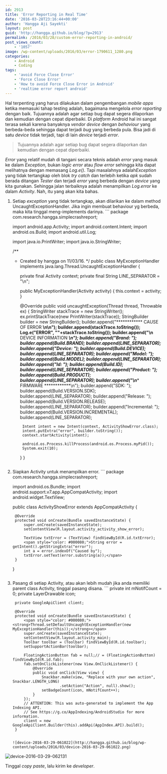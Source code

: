 ```yaml
---
id: 2913
title: 'Error Reporting in Real Time'
date: '2016-03-28T23:16:44+00:00'
author: 'Hangga Aji Sayekti'
layout: post
guid: 'http://hangga.github.io/blog/?p=2913'
permalink: /2016/03/28/custom-error-reporting-in-android/
post_views_count:
    - '1057'
image: /wp-content/uploads/2016/03/error-1790611_1280.png
categories:
    - Android
    - Coding
tags:
    - 'avoid Force Close Error'
    - 'Force Close Error'
    - 'How to avoid Force Close Error in Android'
    - 'realtime error report android'
---
```


Hal terpenting yang harus dilakukan dalam pengembangan *mobile apps* ketika memasuki tahap testing adalah, bagaimana mengelola *error reporting* dengan baik. Tujuannya adalah agar setiap bug dapat segera dilaporkan dan kemudian dengan cepat diperbaiki. Di *platform* Android hal ini sangat terasa sekali karena banyaknya *vendor device* dengan *behaviour* yang berbeda-beda sehingga dapat terjadi *bug* yang berbeda pula. Bisa jadi di satu *device* tidak terjadi, tapi di lain *device* terjadi *error*.

> Tujuannya adalah agar setiap bug dapat segera dilaporkan dan kemudian dengan cepat diperbaiki.

*Error* yang relatif mudah di tangani secara teknis adalah *error* yang masuk ke dalam *Exception,* bukan *logic error* atau *flow error* sehingga kita dapat melihatnya dengan memasang *Log.e()*. Tapi masalahnya adalah*Exception* yang tidak tertangkap oleh blok *try catch* dan terlebih ketika *apk* sudah berada ditangan *Tester* dan terjadi *error* yang berbeda dengan *device* yang kita gunakan. Sehingga jalan terbaiknya adalah menampilkan *Log.error* ke dalam *Activity*. Nah, itu yang akan kita bahas.

1. Setiap *exception* yang tidak tertangkap, akan dilarikan ke dalam method UncaughtExceptionHandler. Jika ingin membuat behaviour yg berbeda, maka kita tinggal meng-implements darinya. ```
    package com.research.hangga.simplecrashreport;
    
    import android.app.Activity;
    import android.content.Intent;
    import android.os.Build;
    import android.util.Log;
    
    import java.io.PrintWriter;
    import java.io.StringWriter;
    
    /**
     * Created by hangga on 11/03/16.
     */
    public class MyExceptionHandler implements
            java.lang.Thread.UncaughtExceptionHandler {
    
        private final Activity context;
        private final String LINE_SEPARATOR = "\n";
    
        public MyExceptionHandler(Activity activity) {
            this.context = activity;
        }
    
        @Override
        public void uncaughtException(Thread thread, Throwable ex) {
            StringWriter stackTrace = new StringWriter();
            ex.printStackTrace(new PrintWriter(stackTrace));
            StringBuilder builder = new StringBuilder();
            builder.append("************ CAUSE OF ERROR ************\n\n");
            builder.append(stackTrace.toString());
            Log.e("ERROR", ""+stackTrace.toString());
            builder.append("\n************ DEVICE INFORMATION ***********\n");
            builder.append("Brand: ");
            builder.append(Build.BRAND);
            builder.append(LINE_SEPARATOR);
            builder.append("Device: ");
            builder.append(Build.DEVICE);
            builder.append(LINE_SEPARATOR);
            builder.append("Model: ");
            builder.append(Build.MODEL);
            builder.append(LINE_SEPARATOR);
            builder.append("Id: ");
            builder.append(Build.ID);
            builder.append(LINE_SEPARATOR);
            builder.append("Product: ");
            builder.append(Build.PRODUCT);
            builder.append(LINE_SEPARATOR);
            builder.append("\n************ FIRMWARE ************\n");
            builder.append("SDK: ");
            builder.append(Build.VERSION.SDK);
            builder.append(LINE_SEPARATOR);
            builder.append("Release: ");
            builder.append(Build.VERSION.RELEASE);
            builder.append(LINE_SEPARATOR);
            builder.append("Incremental: ");
            builder.append(Build.VERSION.INCREMENTAL);
            builder.append(LINE_SEPARATOR);
    
            Intent intent = new Intent(context, ActivityShowError.class);
            intent.putExtra("error", builder.toString());
            context.startActivity(intent);
    
            android.os.Process.killProcess(android.os.Process.myPid());
            System.exit(10);
        }
    }
    ```
2. Siapkan Activity untuk menampilkan error. ```
    package com.research.hangga.simplecrashreport;
    
    import android.os.Bundle;
    import android.support.v7.app.AppCompatActivity;
    import android.widget.TextView;
    
    public class ActivityShowError extends AppCompatActivity {
    
        @Override
        protected void onCreate(Bundle savedInstanceState) {
            super.onCreate(savedInstanceState);
            setContentView(R.layout.activity_activity_show_error);
    
            TextView txtError = (TextView) findViewById(R.id.txtError);
            <span style="color: #000080;">String error = getIntent().getStringExtra("error");
            int a = error.indexOf("Caused by");
            txtError.setText(error.substring(a));</span>
        }
    }
    ```
3. Pasang di setiap Activity, atau akan lebih mudah jika anda memiliki parent class Activity, tinggal pasang disana. ```
        private int mNotifCount = 0;
        private LayerDrawable icon;
    
        private GoogleApiClient client;
    
        @Override
        protected void onCreate(Bundle savedInstanceState) {
            <span style="color: #000080;"><strong>Thread.setDefaultUncaughtExceptionHandler(new MyExceptionHandler(this));</strong></span>
            super.onCreate(savedInstanceState);
            setContentView(R.layout.activity_main);
            Toolbar toolbar = (Toolbar) findViewById(R.id.toolbar);
            setSupportActionBar(toolbar);
    
            FloatingActionButton fab = null;// = (FloatingActionButton) findViewById(R.id.fab);
            fab.setOnClickListener(new View.OnClickListener() {
                @Override
                public void onClick(View view) {
                    Snackbar.make(view, "Replace with your own action", Snackbar.LENGTH_LONG)
                            .setAction("Action", null).show();
                    setBadgeCount(icon, mNotifCount++);
                }
            });
            // ATTENTION: This was auto-generated to implement the App Indexing API.
            // See https://g.co/AppIndexing/AndroidStudio for more information.
            client = new GoogleApiClient.Builder(this).addApi(AppIndex.API).build();
        }
    ```
    
    ![device-2016-03-29-061022](http://hangga.github.io/blog/wp-content/uploads/2016/03/device-2016-03-29-061022.png)

![device-2016-03-29-062131](http://hangga.github.io/blog/wp-content/uploads/2016/03/device-2016-03-29-062131.png)

Tinggal *copy paste*, lalu kirim ke *developer*.